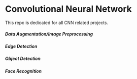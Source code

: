 # Convolutional Neural Network
This repo is dedicated for all CNN related projects.

##### Data Augmentation/Image Preprocessing

##### Edge Detection

##### Object Detection

##### Face Recognition


